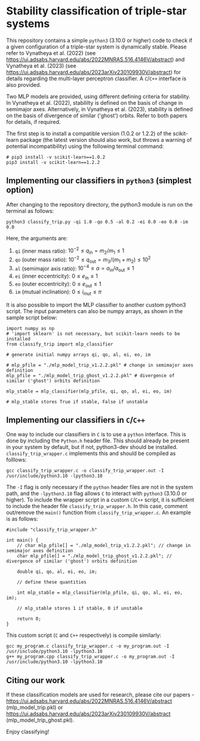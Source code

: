 # Stability classification of triple-star systems

This repository contains a simple `python3` (3.10.0 or higher) code to check if a given configuration of a triple-star system is dynamically stable. Please refer to Vynatheya et al. (2022) (see https://ui.adsabs.harvard.edu/abs/2022MNRAS.516.4146V/abstract) and Vynatheya et al. (2023) (see https://ui.adsabs.harvard.edu/abs/2023arXiv230109930V/abstract) for details regarding the multi-layer perceptron classifier. A `C`/`C++` interface is also provided.

Two MLP models are provided, using different defining criteria for stability. In Vynatheya et al. (2022), stabililty is defined on the basis of change in semimajor axes. Alternatively, in Vynatheya et al. (2023), stability is defined on the basis of divergence of similar ('ghost') orbits. Refer to both papers for details, if required.

The first step is to install a compatible version (1.0.2 or 1.2.2) of the scikit-learn package (the latest version should also work, but throws a warning of potential incompatibility) using the following terminal command:

    # pip3 install -v scikit-learn==1.0.2
    pip3 install -v scikit-learn==1.2.2


## Implementing our classifiers in `python3` (simplest option)

After changing to the repository directory, the python3 module is run on the terminal as follows:

    python3 classify_trip.py -qi 1.0 -qo 0.5 -al 0.2 -ei 0.0 -eo 0.0 -im 0.0
    
Here, the arguments are:

1) `qi` (inner mass ratio):   $10^{-2} \leq q_{\mathrm{in}} = m_2 / m_1 \leq 1$
2) `qo` (outer mass ratio):   $10^{-2} \leq q_{\mathrm{out}} = m_3 / (m_1+m_2) \leq 10^{2}$
3) `al` (semimajor axis ratio):   $10^{-4} \leq \alpha = a_{\mathrm{in}} / a_{\mathrm{out}} \leq 1$
4) `ei` (inner eccentricity):   $0 \leq e_{\mathrm{in}} \leq 1$
5) `eo` (outer eccentricity):   $0 \leq e_{\mathrm{out}} \leq 1$
6) `im` (mutual inclination):   $0 \leq i_{\mathrm{mut}} \leq \pi$

It is also possible to import the MLP classifier to another custom python3 script. The input parameters can also be numpy arrays, as shown in the sample script below:

    import numpy as np
    # 'import sklearn' is not necessary, but scikit-learn needs to be installed
    from classify_trip import mlp_classifier

    # generate initial numpy arrays qi, qo, al, ei, eo, im

    # mlp_pfile = "./mlp_model_trip_v1.2.2.pkl" # change in semimajor axes definition
    mlp_pfile = "./mlp_model_trip_ghost_v1.2.2.pkl" # divergence of similar ('ghost') orbits definition

    mlp_stable = mlp_classifier(mlp_pfile, qi, qo, al, ei, eo, im)
    
    # mlp_stable stores True if stable, False if unstable


## Implementing our classifiers in `C`/`C++`

One way to include our classifiers in `C` is to use a `python` interface. This is done by including the `Python.h` header file. This should already be present in your system by default, but if not, python3-dev should be installed. `classify_trip_wrapper.c` implements this and should be compiled as folllows:

    gcc classify_trip_wrapper.c -o classify_trip_wrapper.out -I /usr/include/python3.10 -lpython3.10

The `-I` flag is only necessary if the `python` header files are not in the system path, and the `-lpython3.10` flag allows `C` to interact with `python3` (3.10.0 or higher). To include the wrapper script in a custom `C`/`C++` script, it is sufficient to include the header file `classify_trip_wrapper.h`. In this case, comment out/remove the `main()` function from `classify_trip_wrapper.c`. An example is as follows:

    #include "classify_trip_wrapper.h"

    int main() {
        // char mlp_pfile[] = "./mlp_model_trip_v1.2.2.pkl"; // change in semimajor axes definition
        char mlp_pfile[] = "./mlp_model_trip_ghost_v1.2.2.pkl"; // divergence of similar ('ghost') orbits definition

        double qi, qo, al, ei, eo, im;
        
        // define these quantities

        int mlp_stable = mlp_classifier(mlp_pfile, qi, qo, al, ei, eo, im);

        // mlp_stable stores 1 if stable, 0 if unstable

        return 0;
    }

This custom script (`C` and `C++` respectively) is compile similarly:

    gcc my_program.c classify_trip_wrapper.c -o my_program.out -I /usr/include/python3.10 -lpython3.10
    g++ my_program.cpp classify_trip_wrapper.c -o my_program.out -I /usr/include/python3.10 -lpython3.10


## Citing our work

If these classification models are used for research, please cite our papers - https://ui.adsabs.harvard.edu/abs/2022MNRAS.516.4146V/abstract (mlp_model_trip.pkl) or https://ui.adsabs.harvard.edu/abs/2023arXiv230109930V/abstract (mlp_model_trip_ghost.pkl).

Enjoy classifying!
